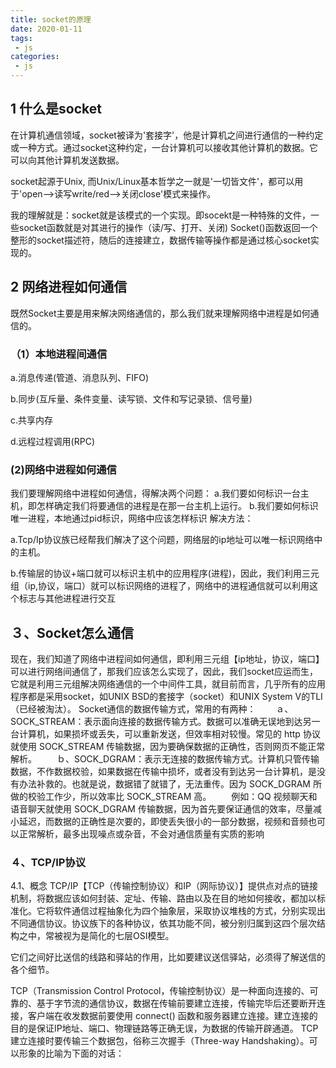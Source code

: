 ```yaml
---
title: socket的原理
date: 2020-01-11
tags:
 - js
categories:
 - js
---
```


## 1 什么是socket

在计算机通信领域，socket被译为'套接字'，他是计算机之间进行通信的一种约定或一种方式。通过socket这种约定，一台计算机可以接收其他计算机的数据。它可以向其他计算机发送数据。

socket起源于Unix, 而Unix/Linux基本哲学之一就是'一切皆文件'，都可以用于'open-->读写write/red-->关闭close'模式来操作。

我的理解就是：socket就是该模式的一个实现。即socekt是一种特殊的文件，一些socket函数就是对其进行的操作（读/写、打开、关闭)
Socket()函数返回一个整形的socket描述符，随后的连接建立，数据传输等操作都是通过核心socket实现的。

## 2 网络进程如何通信
既然Socket主要是用来解决网络通信的，那么我们就来理解网络中进程是如何通信的。
### （1）本地进程间通信
a.消息传递(管道、消息队列、FIFO)

b.同步(互斥量、条件变量、读写锁、文件和写记录锁、信号量)

c.共享内存

d.远程过程调用(RPC)
### (2)网络中进程如何通信
我们要理解网络中进程如何通信，得解决两个问题：
a.我们要如何标识一台主机，即怎样确定我们将要通信的进程是在那一台主机上运行。
b.我们要如何标识唯一进程，本地通过pid标识，网络中应该怎样标识
解决方法：

a.Tcp/Ip协议族已经帮我们解决了这个问题，网络层的ip地址可以唯一标识网络中的主机。

b.传输层的协议+端口就可以标识主机中的应用程序(进程)，因此，我们利用三元组（ip,协议，端口）就可以标识网络的进程了，网络中的进程通信就可以利用这个标志与其他进程进行交互

## ３、Socket怎么通信
现在，我们知道了网络中进程间如何通信，即利用三元组【ip地址，协议，端口】可以进行网络间通信了，那我们应该怎么实现了，因此，我们socket应运而生，它就是利用三元组解决网络通信的一个中间件工具，就目前而言，几乎所有的应用程序都是采用socket，如UNIX BSD的套接字（socket）和UNIX System V的TLI（已经被淘汰）。
Socket通信的数据传输方式，常用的有两种：
　　ａ、SOCK_STREAM：表示面向连接的数据传输方式。数据可以准确无误地到达另一台计算机，如果损坏或丢失，可以重新发送，但效率相对较慢。常见的 http 协议就使用 SOCK_STREAM 传输数据，因为要确保数据的正确性，否则网页不能正常解析。
　　ｂ、SOCK_DGRAM：表示无连接的数据传输方式。计算机只管传输数据，不作数据校验，如果数据在传输中损坏，或者没有到达另一台计算机，是没有办法补救的。也就是说，数据错了就错了，无法重传。因为 SOCK_DGRAM 所做的校验工作少，所以效率比 SOCK_STREAM 高。
　　例如：QQ 视频聊天和语音聊天就使用 SOCK_DGRAM 传输数据，因为首先要保证通信的效率，尽量减小延迟，而数据的正确性是次要的，即使丢失很小的一部分数据，视频和音频也可以正常解析，最多出现噪点或杂音，不会对通信质量有实质的影响 

### ４、TCP/IP协议
4.1、概念
TCP/IP【TCP（传输控制协议）和IP（网际协议）】提供点对点的链接机制，将数据应该如何封装、定址、传输、路由以及在目的地如何接收，都加以标准化。它将软件通信过程抽象化为四个抽象层，采取协议堆栈的方式，分别实现出不同通信协议。协议族下的各种协议，依其功能不同，被分别归属到这四个层次结构之中，常被视为是简化的七层OSI模型。

它们之间好比送信的线路和驿站的作用，比如要建议送信驿站，必须得了解送信的各个细节。

TCP（Transmission Control Protocol，传输控制协议）是一种面向连接的、可靠的、基于字节流的通信协议，数据在传输前要建立连接，传输完毕后还要断开连接，客户端在收发数据前要使用 connect() 函数和服务器建立连接。建立连接的目的是保证IP地址、端口、物理链路等正确无误，为数据的传输开辟通道。
TCP建立连接时要传输三个数据包，俗称三次握手（Three-way Handshaking）。可以形象的比喻为下面的对话：